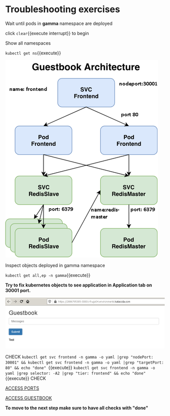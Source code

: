 # Troubleshooting exercises

Wait until pods in **gamma** namespace are deployed

click ```clear```{{execute interrupt}} to begin

Show all namespaces

`kubectl get ns`{{execute}}

![Guestbook architecture](./assets/guestbook-architecture.png)

Inspect objects deployed in gamma namespace

`kubectl get all,ep -n gamma`{{execute}}


**Try to fix kubernetes objects to see application in Application tab on 30001 port.**

![Web application](./assets/guestbook-web.png)

CHECK
`kubectl get svc frontend -n gamma -o yaml |grep "nodePort: 30001" && kubectl get svc frontend -n gamma -o yaml |grep "targetPort: 80" && echo "done" `{{execute}}
`kubectl get svc frontend -n gamma -o yaml |grep selector: -A2 |grep "tier: frontend" && echo "done"`{{execute}}
CHECK


[ACCESS PORTS]({{TRAFFIC_SELECTOR}})

[ACCESS GUESTBOOK]({{TRAFFIC_HOST1_30001}})



**To move to the next step make sure to have all checks with "done"**
